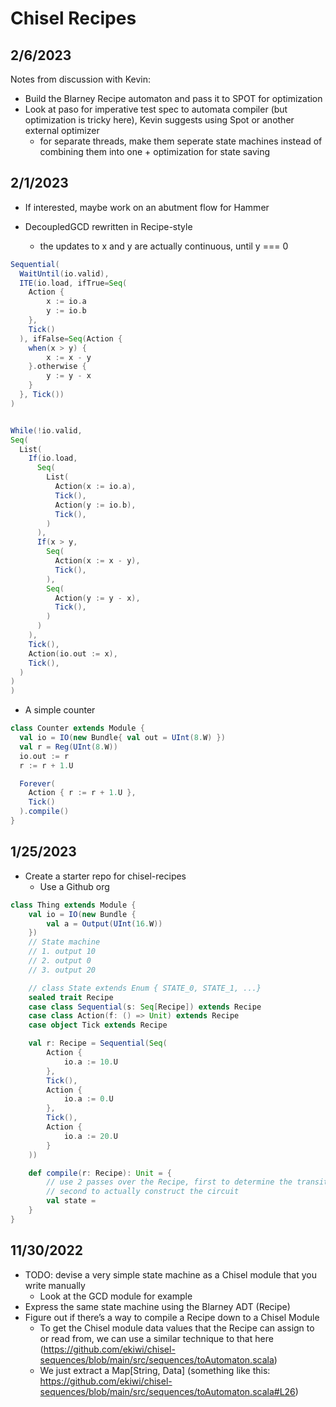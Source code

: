 # Chisel Recipes

## 2/6/2023

Notes from discussion with Kevin:

- Build the Blarney Recipe automaton and pass it to SPOT for optimization
- Look at paso for imperative test spec to automata compiler (but optimization is tricky here), Kevin suggests using Spot or another external optimizer
    - for separate threads, make them seperate state machines instead of combining them into one + optimization for state saving

## 2/1/2023

- If interested, maybe work on an abutment flow for Hammer

- DecoupledGCD rewritten in Recipe-style
    - the updates to x and y are actually continuous, until y === 0

```scala
Sequential(
  WaitUntil(io.valid),
  ITE(io.load, ifTrue=Seq(
    Action {
        x := io.a
        y := io.b
    },
    Tick()
  ), ifFalse=Seq(Action {
    when(x > y) {
        x := x - y
    }.otherwise {
        y := y - x
    }
  }, Tick())
)


While(!io.valid,
Seq(
  List(
    If(io.load,
      Seq(
        List(
          Action(x := io.a),
          Tick(),
          Action(y := io.b),
          Tick(),
        )
      ),
      If(x > y,
        Seq(
          Action(x := x - y),
          Tick(),
        ),
        Seq(
          Action(y := y - x),
          Tick(),
        )
      )
    ),
    Tick(),
    Action(io.out := x),
    Tick(),
  )
)
)
```

- A simple counter


```scala
class Counter extends Module {
  val io = IO(new Bundle{ val out = UInt(8.W) })
  val r = Reg(UInt(8.W))
  io.out := r
  r := r + 1.U

  Forever(
    Action { r := r + 1.U },
    Tick()
  ).compile()
}
```

## 1/25/2023

- Create a starter repo for chisel-recipes
    - Use a Github org

```scala
class Thing extends Module {
    val io = IO(new Bundle {
        val a = Output(UInt(16.W))
    })
    // State machine
    // 1. output 10
    // 2. output 0
    // 3. output 20

    // class State extends Enum { STATE_0, STATE_1, ...}
    sealed trait Recipe
    case class Sequential(s: Seq[Recipe]) extends Recipe
    case class Action(f: () => Unit) extends Recipe
    case object Tick extends Recipe

    val r: Recipe = Sequential(Seq(
        Action {
            io.a := 10.U
        },
        Tick(),
        Action {
            io.a := 0.U
        },
        Tick(),
        Action {
            io.a := 20.U
        }
    ))

    def compile(r: Recipe): Unit = {
        // use 2 passes over the Recipe, first to determine the transitions and required states
        // second to actually construct the circuit
        val state =
    }
}
```

## 11/30/2022

- TODO: devise a very simple state machine as a Chisel module that you write manually
    - Look at the GCD module for example
- Express the same state machine using the Blarney ADT (Recipe)
- Figure out if there’s a way to compile a Recipe down to a Chisel Module
    - To get the Chisel module data values that the Recipe can assign to or read from, we can use a similar technique to that here (https://github.com/ekiwi/chisel-sequences/blob/main/src/sequences/toAutomaton.scala)
    - We just extract a Map[String, Data] (something like this: https://github.com/ekiwi/chisel-sequences/blob/main/src/sequences/toAutomaton.scala#L26)
